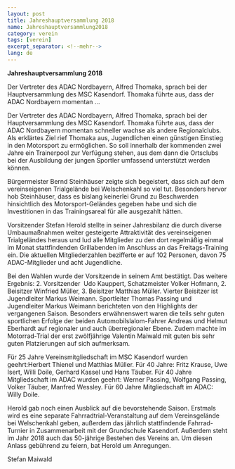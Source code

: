 ```yaml
---
layout: post
title: Jahreshauptversammlung 2018
name: Jahreshauptversammlung2018
category: verein
tags: [verein]
excerpt_separator: <!--mehr-->
lang: de
---
```


**Jahreshauptversammlung 2018**

Der Vertreter des ADAC Nordbayern, Alfred Thomaka, sprach bei der Hauptversammlung des MSC Kasendorf. 
Thomaka führte aus, dass der ADAC Nordbayern momentan ... 

<!--mehr-->
Der Vertreter des ADAC Nordbayern, Alfred Thomaka, sprach bei der Hauptversammlung des MSC Kasendorf. Thomaka führte aus, dass der ADAC Nordbayern momentan schneller wachse als andere Regionalclubs. Als erklärtes Ziel rief Thomaka aus, Jugendlichen einen günstigen Einstieg in den Motorsport zu ermöglichen. So soll innerhalb der kommenden zwei Jahre ein Trainerpool zur Verfügung stehen, aus dem dann die Ortsclubs bei der Ausbildung der jungen Sportler umfassend unterstützt werden können.

Bürgermeister Bernd Steinhäuser zeigte sich begeistert, dass sich auf dem vereinseigenen Trialgelände bei Welschenkahl so viel tut. Besonders hervor hob Steinhäuser, dass es bislang keinerlei Grund zu Beschwerden hinsichtlich des Motorsport-Geländes gegeben habe und sich die Investitionen in das Trainingsareal für alle ausgezahlt hätten. 

Vorsitzender Stefan Herold stellte in seiner Jahresbilanz die durch diverse Umbaumaßnahmen weiter gesteigerte Attraktivität des vereinseigenen Trialgeländes heraus und lud alle Mitglieder zu den dort regelmäßig einmal im Monat stattfindenden Grillabenden im Anschluss an das Freitags-Training ein. Die aktuellen Mitgliederzahlen bezifferte er auf 102 Personen, davon 75 ADAC-Mitglieder und acht Jugendliche.

Bei den Wahlen wurde der Vorsitzende in seinem Amt bestätigt. Das weitere Ergebnis: 2. Vorsitzender  Udo Kauppert, Schatzmeister Volker Hofmann, 2. Beisitzer Winfried Müller, 3. Beisitzer Matthias Müller. Vierter Beisitzer ist Jugendleiter Markus Weimann.
Sportleiter Thomas Passing und Jugendleiter Markus Weimann berichteten von den Highlights der vergangenen Saison. Besonders erwähnenswert waren die teils sehr guten sportlichen Erfolge der beiden Automobilslalom-Fahrer Andreas und Helmut Eberhardt auf regionaler und auch überregionaler Ebene. Zudem machte im Motorrad-Trial der erst zwölfjährige Valentin Maiwald mit guten bis sehr guten Platzierungen auf sich aufmerksam.

Für 25 Jahre Vereinsmitgliedschaft im MSC Kasendorf wurden geehrt:Herbert Thienel und Matthias Müller. Für 40 Jahre: Fritz Krause, Uwe Isert, Willi Doile, Gerhard Kassel und Hans Täuber. Für 40 Jahre Mitgliedschaft im ADAC wurden geehrt: Werner Passing, Wolfgang Passing, Volker Täuber, Manfred Wessley. Für 60 Jahre Mitgliedschaft im ADAC: Willy Doile.

Herold gab noch einen Ausblick auf die bevorstehende Saison. Erstmals wird es eine separate Fahrradtrial-Veranstaltung auf dem Vereinsgelände bei Welschenkahl geben, außerdem das jährlich stattfindende Fahrrad-Turnier in Zusammenarbeit mit der Grundschule Kasendorf. Außerdem steht im Jahr 2018 auch das 50-jährige Bestehen des Vereins an. Um diesen Anlass gebührend zu feiern, bat Herold um Anregungen.

Stefan Maiwald
